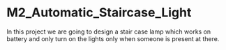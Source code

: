 # M2_Automatic_Staircase_Light
In this project we are going to design a stair case lamp which works on battery and only turn on the lights only when someone is present at there.
